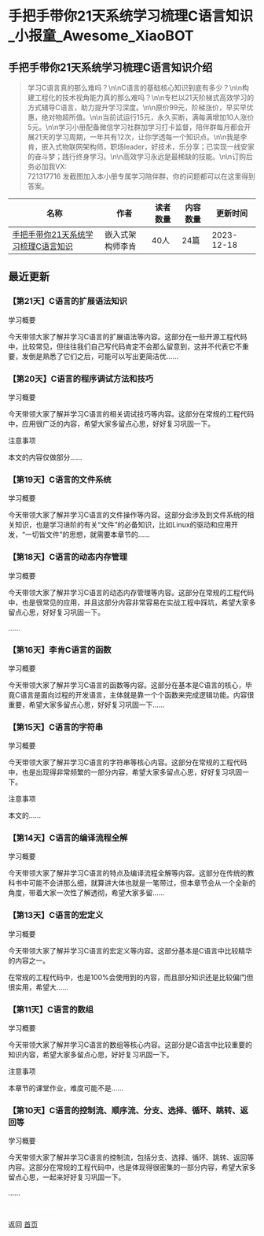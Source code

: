 # 手把手带你21天系统学习梳理C语言知识_小报童_Awesome_XiaoBOT

## 手把手带你21天系统学习梳理C语言知识介绍
> 学习C语言真的那么难吗？\n\nC语言的基础核心知识到底有多少？\n\n构建工程化的技术视角能力真的那么难吗？\n\n专栏以21天阶梯式高效学习的方式辅导C语言，助力提升学习深度。\n\n原价99元，阶梯涨价，早买早优惠，绝对物超所值。\n\n当前试运行15元，永久买断，满每满增加10人涨价5元。\n\n学习小册配备微信学习社群加学习打卡监督，陪伴群每月都会开展21天的学习周期，一年共有12次，让你学透每一个知识点。\n\n我是李肯，嵌入式物联网架构师，职场leader，好技术，乐分享；已实现一线安家的奋斗梦；践行终身学习。\n\n高效学习永远是最稀缺的技能。\n\n订购后务必加我VX:  
721317716 发截图加入本小册专属学习陪伴群，你的问题都可以在这里得到答案。  
  


|名称|作者|读者数量|内容数量|更新时间|
|---|---|---|---|---|
|[手把手带你21天系统学习梳理C语言知识](https://xiaobot.net/p/recan_ruankao?refer=0b133df9-27dc-423b-8101-639049001c13)|嵌入式架构师李肯|40人|24篇|2023-12-18|

## 最近更新
### 【第21天】C语言的扩展语法知识

学习概要

今天带领大家了解并学习C语言的扩展语法等内容。这部分在一些开源工程代码中，比较常见，但往往我们自己写代码肯定不会那么留意到，这并不代表它不重要，发倒是熟悉了它们之后，可能可以写出更简洁优......

### 【第20天】C语言的程序调试方法和技巧

学习概要

今天带领大家了解并学习C语言的相关调试技巧等内容。这部分在常规的工程代码中，应用很广泛的内容，希望大家多留点心思，好好复习巩固一下。

注意事项

本文的内容仅做部分......

### 【第19天】C语言的文件系统

学习概要

今天带领大家了解并学习C语言的文件操作等内容。这部分会涉及到文件系统的相关知识，也是学习进阶的有关“文件”的必备知识，比如Linux的驱动和应用开发，“一切皆文件”的思想，就需要本章节的......

### 【第18天】C语言的动态内存管理

学习概要

今天带领大家了解并学习C语言的动态内存管理等内容。这部分在常规的工程代码中，也是很常见的应用，并且这部分内容非常容易在实战工程中踩坑，希望大家多留点心思，好好复习巩固一下。

......

### 【第16天】李肯C语言的函数

学习概要

今天带领大家了解并学习C语言的函数等内容。这部分在基本是C语言的核心，毕竟C语言是面向过程的开发语言，主体就是靠一个个函数来完成逻辑功能。内容很重要，希望大家多留点心思，好好复习巩固一下......

### 【第15天】C语言的字符串

学习概要

今天带领大家了解并学习C语言的字符串等核心内容。这部分在常规的工程代码中，也是出现得非常频繁的一部分内容，希望大家多留点心思，好好复习巩固一下。

注意事项

本文的......

### 【第14天】C语言的编译流程全解

学习概要

今天带领大家了解并学习C语言的特点及编译流程全解等内容。这部分在传统的教科书中可能不会讲那么细，就算讲大体也就是一笔带过，但本章节会从一个全新的角度，带着大家一次性了解透彻，希望大家多留......

### 【第13天】C语言的宏定义

学习概要

今天带领大家了解并学习C语言的宏定义等内容。这部分基本是C语言中比较精华的内容之一。

在常规的工程代码中，也是100%会使用到的内容，而且部分知识还是比较偏门但很实用，希望大......

### 【第11天】C语言的数组

学习概要

今天带领大家了解并学习C语言的数组等核心内容。这部分是C语言中比较重要的知识内容，希望大家多留点心思，好好复习巩固一下。

注意事项

本章节的课堂作业，难度可能不是......

### 【第10天】C语言的控制流、顺序流、分支、选择、循环、跳转、返回等

学习概要

今天带领大家了解并学习C语言的控制流，包括分支、选择、循环、跳转、返回等内容。这部分在常规的工程代码中，也是体现得很密集的一部分内容，希望大家多留点心思，一起来好好复习巩固一下。

......


<a href="https://github.com/Reno9527/awesome-xiaobot" style="color: white; text-decoration: none;">awesome-xiaobot</a>

返回 [首页](../README.md)
